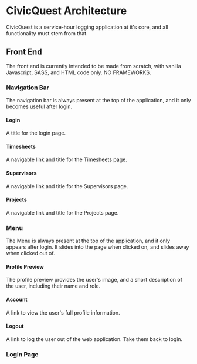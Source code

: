 # CivicQuest Architecture

CivicQuest is a service-hour logging application at it's core, and all functionality must stem from that.

## Front End

The front end is currently intended to be made from scratch, with vanilla Javascript, SASS, and HTML code only.
NO FRAMEWORKS.

### Navigation Bar

The navigation bar is always present at the top of the application, and it only becomes useful after login.

#### Login

A title for the login page.

#### Timesheets

A navigable link and title for the Timesheets page.

#### Supervisors

A navigable link and title for the Supervisors page.

#### Projects

A navigable link and title for the Projects page.

### Menu

The Menu is always present at the top of the application, and it only appears after login. It slides into the page when clicked on, and slides away when clicked out of.

#### Profile Preview

The profile preview provides the user's image, and a short description of the user, including their name and role.

#### Account

A link to view the user's full profile information.

#### Logout

A link to log the user out of the web application. Take them back to login.

### Login Page
